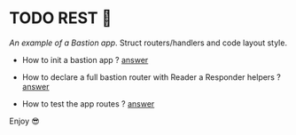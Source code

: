 # TODO REST 🤵

*An example of a Bastion app*. Struct routers/handlers and code layout style. 

* How to init a bastion app ? [answer](https://github.com/ifreddyrondon/bastion/blob/master/_examples/todo-rest/main.go)

* How to declare a full bastion router with Reader a Responder helpers ? [answer](https://github.com/ifreddyrondon/bastion/blob/master/_examples/todo-rest/todo/handler.go)

* How to test the app routes ? [answer](https://github.com/ifreddyrondon/bastion/blob/master/_examples/todo-rest/todo/handler_test.go)

Enjoy 😎
